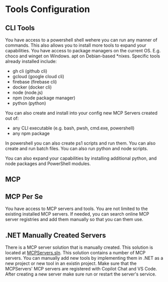 # Tools Configuration

## CLI Tools

You have access to a powershell shell wehere you can run any manner of commands.
This also allows you to install more tools to expand your capabilities. You have access to package managers on the current OS. E.g. choco and winget on Windows. apt on Debian-based *nixes.
Specific tools already installed include:

* gh cli (github cli)
* gcloud (google cloud cli)
* firebase (firebase cli)
* docker (docker cli)
* node (node.js)
* npm (node package manager)
* python (python)

 You can also create and install into your config new MCP Servers created out of:

* any CLI executable (e.g. bash, pwsh, cmd.exe, powershell)
* any npm package

In powershell you can also create ps1 scripts and run them. You can also create and run batch files. You can also run python and node scripts.

You can also expand your capabilities by installing additional python, and node packages and PowerShell modules.

## MCP  

## MCP Per Se

You have access to MCP servers and tools. You are not limited to the existing installed MCP servers. If needed, you can search online MCP server registries and add them manually so that you can them use.

## .NET Manually Created Servers

There is a MCP server solution that is manually created. This solution is located at [MCPServers.sln](../../MCPServers/MCPServers.sln).
This solution contains a number of MCP servers. You can manually add new tools by implementing them in .NET as a new project or new tool in an existin project.
Make sure that the MCPServers' MCP servers are registered with Copilot Chat and VS Code. After creating a new server make sure run or restart the server's service.
